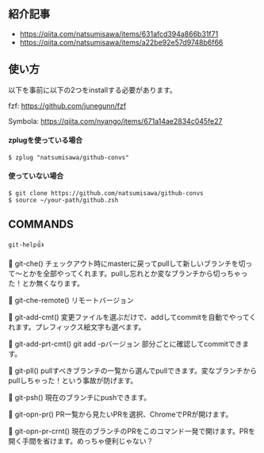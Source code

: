 ## 紹介記事
- https://qiita.com/natsumisawa/items/631afcd394a866b31f71
- https://qiita.com/natsumisawa/items/a22be92e57d9748b6f66

## 使い方
以下を事前に以下の2つをinstallする必要があります。

fzf: https://github.com/junegunn/fzf

Symbola: https://qiita.com/nyango/items/671a14ae2834c045fe27

#### zplugを使っている場合
```
$ zplug "natsumisawa/github-convs"
```
#### 使っていない場合
```
$ git clone https://github.com/natsumisawa/github-convs
$ source ~/your-path/github.zsh
```

## COMMANDS
`git-help`👍

🌷 git-che()
チェックアウト時にmasterに戻ってpullして新しいブランチを切って〜とかを全部やってくれます。pullし忘れとか変なブランチから切っちゃった！とか無くなります。

🌷 git-che-remote()
リモートバージョン

🌷 git-add-cmt()
変更ファイルを選ぶだけで、addしてcommitを自動でやってくれます。プレフィックス絵文字も選べます。

🌷 git-add-prt-cmt()
git add -pバージョン
部分ごとに確認してcommitできます。

🌷 git-pll()
pullすべきブランチの一覧から選んでpullできます。変なブランチからpullしちゃった！という事故が防げます。

🌷 git-psh()
現在のブランチにpushできます。

🌷 git-opn-pr()
PR一覧から見たいPRを選択、ChromeでPRが開けます。

🌷 git-opn-pr-crnt()
現在のブランチのPRをこのコマンド一発で開けます。PRを開く手間を省けます。めっちゃ便利じゃない？
